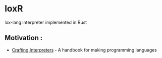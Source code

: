 # loxR
lox-lang interpreter implemented in Rust

## Motivation : 
* [Crafting Interpreters](http://craftinginterpreters.com) - A handbook for making programming languages

